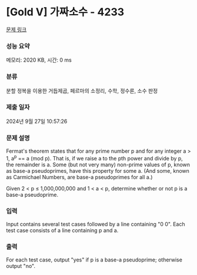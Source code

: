 # [Gold V] 가짜소수 - 4233 

[문제 링크](https://www.acmicpc.net/problem/4233) 

### 성능 요약

메모리: 2020 KB, 시간: 0 ms

### 분류

분할 정복을 이용한 거듭제곱, 페르마의 소정리, 수학, 정수론, 소수 판정

### 제출 일자

2024년 9월 27일 10:57:26

### 문제 설명

<p>Fermat's theorem states that for any prime number p and for any integer a > 1, a<sup>p</sup> == a (mod p). That is, if we raise a to the pth power and divide by p, the remainder is a. Some (but not very many) non-prime values of p, known as base-a pseudoprimes, have this property for some a. (And some, known as Carmichael Numbers, are base-a pseudoprimes for all a.)</p>

<p>Given 2 < p ≤ 1,000,000,000 and 1 < a < p, determine whether or not p is a base-a pseudoprime.</p>

### 입력 

 <p>Input contains several test cases followed by a line containing "0 0". Each test case consists of a line containing p and a.</p>

### 출력 

 <p>For each test case, output "yes" if p is a base-a pseudoprime; otherwise output "no".</p>

